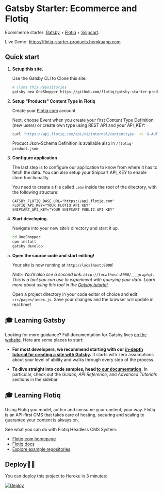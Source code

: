   # Gatsby Starter: Ecommerce and Flotiq

  Ecommerce starter: [Gatsby](https://www.gatsbyjs.org/) + [Flotiq](https://flotiq.com) + [Snipcart](https://snipcart.com).
  
  Live Demo: https://flotiq-starter-products.herokuapp.com

  ## Quick start

  1.  **Setup this site.**

      Use the Gatsby CLI to Clone this site.

      ```sh
      # Clone this Repositories
      gatsby new OneShopper https://github.com/flotiq/gatsby-starter-products.git
      ```

  1.  **Setup "Products" Content Type in Flotiq**

       Create your [Flotiq.com](https://editor.flotiq.com/register.html) account. 
       
       Next, choose Event when you create your first Content Type Definition (new users) or
       create own type using REST API and your API_KEY:
              
       ```sh
       curl 'https://api.flotiq.com/api/v1/internal/contenttype' -H 'X-AUTH-TOKEN: YOUR_API_KEY' -H 'Content-Type: application/json;chars--data-binary ' -X POST --data-binary '{"name":"product","label":"Product","schemaDefinition":{"type":"object","allOf":[{"$ref":"#/components/schemas/AbstractContentTypeSchemaDefinition"},{"type":"object","properties":{"name":{"type":"string","minLength":1},"slug":{"type":"string","minLength":1},"price":{"type":"number","minLength":1},"description":{"type":"string"},"productImage":{"type":"array","items":{"$ref":"#/components/schemas/DataSource"},"minItems":0},"productGallery":{"type":"array","items":{"$ref":"#/components/schemas/DataSource"},"minItems":0}}}],"required":["name","slug","price"],"additionalProperties":false},"metaDefinition":{"propertiesConfig":{"name":{"inputType":"text","unique":true,"isTitlePart":true},"slug":{"inputType":"text","unique":true},"price":{"inputType":"number","unique":false},"description":{"inputType":"richtext","unique":false},"productImage":{"inputType":"datasource","unique":false,"validation":{"relationContenttype":"_media"}},"productGallery":{"inputType":"datasource","unique":false,"validation":{"relationMultiple":true,"relationContenttype":"_media"}}},"order":["name","slug","price","description","productImage","productGallery"]}}' --compressed
       ```
       Product Json-Schema Definition is available also in `/flotiq-product.json`. 
      
  1.  **Configure application**
  
       The last step is to configure our application to know from where it has to fetch the data.
       You can also setup your Snipcart API_KEY to enable store functionality. 
       
       You need to create a file called `.env` inside the root of the directory, with the following structure:

       ```
       GATSBY_FLOTIQ_BASE_URL="https://api.flotiq.com"
       FLOTIQ_API_KEY="YOUR FLOTIQ API KEY"
       SNIPCART_API_KEY="YOUR SNIPCART PUBLIC API KEY"
       ```

  1.  **Start developing.**

      Navigate into your new site’s directory and start it up.

      ```sh
      cd OneShopper
      npm install
      gatsby develop
      ```

  1.  **Open the source code and start editing!**

      Your site is now running at `http://localhost:8000`!

      _Note: You'll also see a second link: _`http://localhost:8000/___graphql`_. This is a tool you can use to experiment with querying your data. Learn more about using this tool in the [Gatsby tutorial](https://www.gatsbyjs.org/tutorial/part-five/#introducing-graphiql)._

      Open a project directory in your code editor of choice and edit `src/pages/index.js`. Save your changes and the browser will update in real time!


  ## 🎓 Learning Gatsby

  Looking for more guidance? Full documentation for Gatsby lives [on the website](https://www.gatsbyjs.org/). Here are some places to start:

  - **For most developers, we recommend starting with our [in-depth tutorial for creating a site with Gatsby](https://www.gatsbyjs.org/tutorial/).** It starts with zero assumptions about your level of ability and walks through every step of the process.

  - **To dive straight into code samples, head [to our documentation](https://www.gatsbyjs.org/docs/).** In particular, check out the _Guides_, _API Reference_, and _Advanced Tutorials_ sections in the sidebar.

  ## 🎓 Learning Flotiq
  
  Using Flotiq you model, author and consume your content, your way. Flotiq is an API-first CMS that takes care of hosting, securing and scaling to guarantee your content is always on.
  
  See what you can do with Flotiq Headless CMS System:
  - [Flotiq.com homepage](https://flotiq.com)
  - [Flotiq docs](https://flotiq.com/docs)
  - [Explore example repositories](https://github.com/flotiq)

  ## Deploy💫💫

  You can deploy this project to Heroku in 3 minutes:

  [![Deploy](https://www.herokucdn.com/deploy/button.svg)](https://heroku.com/deploy?template=https://github.com/flotiq/gatsby-starter-products)
